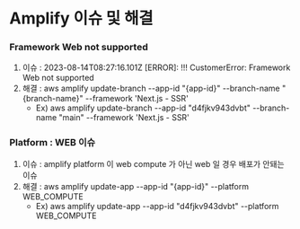 # Amplify 이슈 및 해결

### Framework Web not supported

1. 이슈 : 2023-08-14T08:27:16.101Z [ERROR]: !!! CustomerError: Framework Web not supported
2. 해결 : aws amplify update-branch --app-id "{app-id}" --branch-name "{branch-name}" --framework 'Next.js - SSR'
   - Ex) aws amplify update-branch --app-id "d4fjkv943dvbt" --branch-name "main" --framework 'Next.js - SSR'





### Platform : WEB 이슈

1. 이슈 : amplify platform 이 web compute 가 아닌 web 일 경우 배포가 안돼는 이슈
2. 해결 : aws amplify update-app --app-id "{app-id}" --platform WEB_COMPUTE
   - Ex) aws amplify update-app --app-id "d4fjkv943dvbt" --platform WEB_COMPUTE